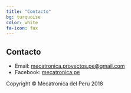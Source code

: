 ```yaml
---
title: "Contacto"
bg: turquoise
color: white
fa-icon: fax
---
```


## Contacto

* Email: mecatronica.proyectos.pe@gmail.com
* Facebook: [mecatronica.pe](https://web.facebook.com/ingenieriamecatronicaperu/)

Copyright © Mecatronica del Peru 2018
